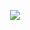 <p align="center">
    <a href="https://enzodelcompare.github.io/" alt="Contributors">
        <img src="https://img.shields.io/badge/create-enzodelcompare-green" />
    </a>
</p>
